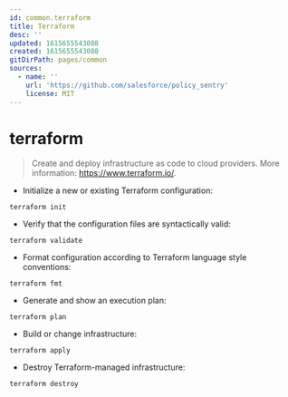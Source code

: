 ```yaml
---
id: common.terraform
title: Terraform
desc: ''
updated: 1615655543088
created: 1615655543088
gitDirPath: pages/common
sources:
  - name: ''
    url: 'https://github.com/salesforce/policy_sentry'
    license: MIT
---
```

# terraform

> Create and deploy infrastructure as code to cloud providers.
> More information: <https://www.terraform.io/>.

- Initialize a new or existing Terraform configuration:

`terraform init`

- Verify that the configuration files are syntactically valid:

`terraform validate`

- Format configuration according to Terraform language style conventions:

`terraform fmt`

- Generate and show an execution plan:

`terraform plan`

- Build or change infrastructure:

`terraform apply`

- Destroy Terraform-managed infrastructure:

`terraform destroy`

